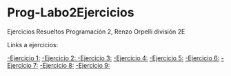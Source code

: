# Prog-Labo2Ejercicios
Ejercicios Resueltos Programación 2, Renzo Orpelli división 2E
&nbsp;&nbsp;

Links a ejercicios:
&nbsp;&nbsp;

<a href="https://codeutnfra.github.io/programacion_2_laboratorio_2_apuntes/docs/clases/introduccion/Ejercicios/I01-maximo-minimo-promedio">-Ejercicio 1:</a>
<a href="https://codeutnfra.github.io/programacion_2_laboratorio_2_apuntes/docs/clases/introduccion/Ejercicios/I02-error-al-cubo">-Ejercicio 2: </a>
<a href="https://codeutnfra.github.io/programacion_2_laboratorio_2_apuntes/docs/clases/introduccion/Ejercicios/I03-los-primos">-Ejercicio 3:</a>
<a href="https://codeutnfra.github.io/programacion_2_laboratorio_2_apuntes/docs/clases/introduccion/Ejercicios/I04-un-numero-perfecto">-Ejercicio 4:</a>
<a href="https://codeutnfra.github.io/programacion_2_laboratorio_2_apuntes/docs/clases/introduccion/Ejercicios/I05-tirame-un-centro">-Ejercicio 5:</a>
<a href="https://codeutnfra.github.io/programacion_2_laboratorio_2_apuntes/docs/clases/introduccion/Ejercicios/I06-anios-bisiestos">-Ejercicio 6:</a>
<a href="https://codeutnfra.github.io/programacion_2_laboratorio_2_apuntes/docs/clases/introduccion/Ejercicios/I07-recibo-de-sueldo">-Ejercicio 7:</a>
<a href="https://codeutnfra.github.io/programacion_2_laboratorio_2_apuntes/docs/clases/introduccion/Ejercicios/I08-triangulo-rectangulo">-Ejercicio 8:</a>
<a href="https://codeutnfra.github.io/programacion_2_laboratorio_2_apuntes/docs/clases/introduccion/Ejercicios/I09-triangulo-equilatero">-Ejercicio 9:</a>
